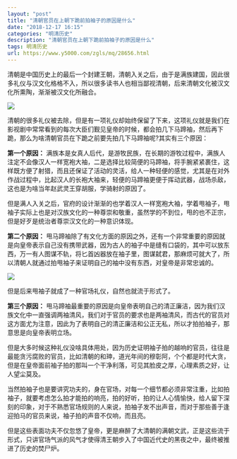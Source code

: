 ```yaml
---
layout: "post"
title: "清朝官员在上朝下跪前拍袖子的原因是什么"
date: "2018-12-17 16:15"
categories: "明清历史"
description: "清朝官员在上朝下跪前拍袖子的原因是什么"
tags: 明清历史
url: https://www.y5000.com/zgls/mq/28656.html
---
```






清朝是中国历史上的最后一个封建王朝，清朝入关之后，由于是满族建国，因此很多礼仪与汉文化格格不入，所以很多读书人也相当鄙视清朝，后来清朝文化被汉文化所熏陶，渐渐被汉文化所融合。

![](https://img.y5000.com/uploads/allimg/180223/13-1P22310253UB.jpg)

清朝的很多礼仪被去除，但是有一项礼仪却始终保留了下来，这项礼仪就是我们在影视剧中常常看到的每次大臣们觐见皇帝的时候，都会拍几下马蹄袖，然后再下跪，那么为啥清朝官员在下跪之前要先拍几下马蹄袖呢?其实有三个原因：

**第一个原因：**
满族本是女真人后代，是游牧民族，在长期的游牧过程中，满族人注定不会像汉人一样宽袍大袖，二是选择比较简便的马蹄袖，将手腕紧紧裹住，这样既方便了射猎，而且还保证了活动的灵活，给人一种轻便的感觉，尤其是在对外作战过程中，比起汉人的长袍大袖来，轻便的马蹄袖更便于挥动武器，战场杀敌，这也是为啥当年赵武灵王穿胡服，学骑射的原因了。

但是满人入关之后，官府的设计渐渐的也学着汉人一样宽袍大袖，学着甩袖子，甩袖子实际上也是对汉族文化的一种尊崇和敬重，虽然学的不到位，甩的也不正宗，但是好歹是统治者尊崇汉文化的一种意识体现。

**第二个原因：**
甩马蹄袖除了有文化方面的原因之外，还有一个非常重要的原因就是向皇帝表示自己没有携带武器，因为古人的袖子中是缝有口袋的，其中可以放东西，万一有人图谋不轨，将匕首凶器放在袖子里，图谋弑君，那麻烦可就大了，所以清朝人就通过拍甩袖子来证明自己的袖中没有东西，对皇帝是非常忠诚的。

![](https://img.y5000.com/uploads/allimg/180223/13-1P22310255T57.jpg)

但是后来甩袖子就成了一种官场礼仪，自然也就流于形式了。

**第三个原因：**
甩马蹄袖最重要的原因是向皇帝表明自己的清正廉洁，因为我们汉族文化中一直强调两袖清风，我们对于官员的要求也是两袖清风，而古代的官员对这方面尤为注意，因此为了表明自己的清正廉洁和公正无私，所以才拍拍袖子，那意思是向皇帝表明立场。

但是大多时候这种礼仪没啥具体用处，因为历史证明袖子拍的越响的官员，往往是最能贪污腐败的官员，比如清朝的和珅，道光年间的穆彰阿，个个都是时代大贪，但是在皇帝面前袖子拍的那叫一个干净利落，可见其脸皮之厚，心理素质之好，让人望尘莫及。

当然拍袖子也是要讲究功夫的，身在官场，对每一个细节都必须非常注重，比如拍袖子，就要考虑怎么拍才能拍的响亮，拍的好听，拍的让人心情愉快，给人留下深刻的印象，对于不熟悉官场规则的人来说，拍袖子发不出声音，而对于那些善于逢迎拍马的官员来说，袖子拍的声音不仅响，而且亮。

但是这些表面功夫不仅忽悠了皇帝，更是麻醉了大清朝的满朝文武，正是这些流于形式，只讲官场气派的风气才使得清王朝步入了中国近代史的黑夜之中，最终被推进了历史的焚尸炉。
